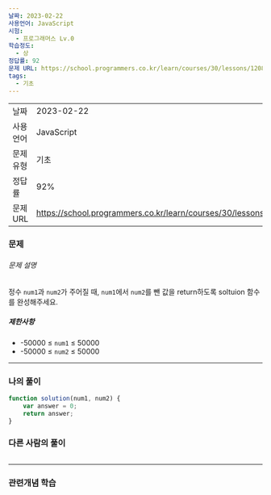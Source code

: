 ```yaml
---
날짜: 2023-02-22
사용언어: JavaScript
시험:
  - 프로그래머스 Lv.0
학습정도:
  - 상
정답률: 92
문제 URL: https://school.programmers.co.kr/learn/courses/30/lessons/120803
tags:
  - 기초
---
```

|           |                                                                  |
| --------- | ---------------------------------------------------------------- |
| 날짜      | 2023-02-22                                                       |
| 사용 언어 | JavaScript                                                       |
| 문제 유형 | 기초                                                             |
| 정답률    | 92%                                                              |
| 문제 URL  | https://school.programmers.co.kr/learn/courses/30/lessons/120803 |

### 문제

###### 문제 설명

정수 `num1`과 `num2`가 주어질 때, `num1`에서 `num2`를 뺀 값을 return하도록 soltuion 함수를 완성해주세요.

##### 제한사항

- -50000 ≤ `num1` ≤ 50000
- -50000 ≤ `num2` ≤ 50000

---

### 나의 풀이

```javascript
function solution(num1, num2) {
    var answer = 0;
    return answer;
}
```

### 다른 사람의 풀이

```javascript

```

---
### 관련개념 학습
